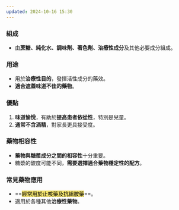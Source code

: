 ```yaml
---
updated: 2024-10-16 15:30
---
```

### 組成

- 由**蔗糖、純化水、調味劑、著色劑、治療性成分**及其他必要成分組成。

### 用途

- 用於**治療性目的**，發揮活性成分的藥效。
- **適合遮蓋味道不佳的藥物**。

### 優點

1. **味道愉悅**，有助於**提高患者依從性**，特別是兒童。
2. **通常不含酒精**，對家長更具接受度。

### 藥物相容性

- **藥物與糖漿成分之間的相容性**十分重要。
- 糖漿的酸度可能不同，**需要選擇適合藥物穩定性的配方**。

### 常見藥物應用

- ==<mark style="background: #EED841C2;">經常用於止咳藥及抗組胺藥</mark>==。
- 適用於各種其他**治療性藥物**。
<!--SR:!2024-10-17,1,230-->